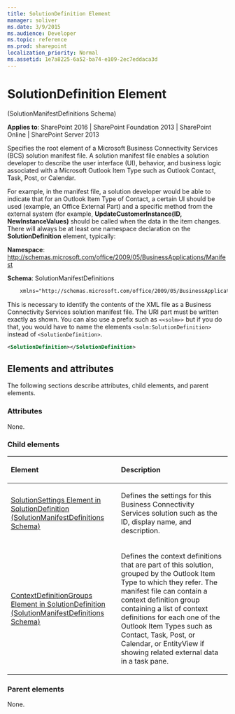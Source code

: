 ```yaml
---
title: SolutionDefinition Element
manager: soliver
ms.date: 3/9/2015
ms.audience: Developer
ms.topic: reference
ms.prod: sharepoint
localization_priority: Normal
ms.assetid: 1e7a8225-6a52-ba74-e109-2ec7eddaca3d
---
```


# SolutionDefinition Element 

(SolutionManifestDefinitions Schema)

**Applies to**: SharePoint 2016 | SharePoint Foundation 2013 | SharePoint Online | SharePoint Server 2013

Specifies the root element of a Microsoft Business Connectivity Services (BCS) solution manifest file. A solution manifest file enables a solution developer to describe the user interface (UI), behavior, and business logic associated with a Microsoft Outlook Item Type such as Outlook Contact, Task, Post, or Calendar. 

For example, in the manifest file, a solution developer would be able to indicate that for an Outlook Item Type of Contact, a certain UI should be used (example, an Office External Part) and a specific method from the external system (for example, **UpdateCustomerInstance(ID, NewInstanceValues)** should be called when the data in the item changes. There will always be at least one namespace declaration on the **SolutionDefinition** element, typically:

**Namespace**: http://schemas.microsoft.com/office/2009/05/BusinessApplications/Manifest

**Schema**: SolutionManifestDefinitions

```XML
    xmlns="http://schemas.microsoft.com/office/2009/05/BusinessApplications/Manifest"
```

This is necessary to identify the contents of the XML file as a Business Connectivity Services solution manifest file. The URI part must be written exactly as shown. You can also use a prefix such as `<<solm>>` but if you do that, you would have to name the elements `<solm:SolutionDefinition>` instead of `<SolutionDefinition>`.

```XML
<SolutionDefinition></SolutionDefinition>
```

## Elements and attributes

The following sections describe attributes, child elements, and parent elements.

### Attributes

None.

### Child elements

<table>
<colgroup>
<col width="50%" />
<col width="50%" />
</colgroup>
<thead>
<tr class="header">
<th align="left"><p>Element</p></th>
<th align="left"><p>Description</p></th>
</tr>
</thead>
<tbody>
<tr class="odd">
<td align="left"><p><span sdata="link"><a href="solutionsettings-element-in-solutiondefinition-solutionmanifestdefinitions-schem.md">SolutionSettings Element in SolutionDefinition (SolutionManifestDefinitions Schema)</a></span></p></td>
<td align="left"><p>Defines the settings for this Business Connectivity Services solution such as the ID, display name, and description.</p></td>
</tr>
<tr class="even">
<td align="left"><p><span sdata="link"><a href="contextdefinitiongroups-element-in-solutiondefinition-solutionmanifestdefinition.md">ContextDefinitionGroups Element in SolutionDefinition (SolutionManifestDefinitions Schema)</a></span></p></td>
<td align="left"><p>Defines the context definitions that are part of this solution, grouped by the Outlook Item Type to which they refer. The manifest file can contain a context definition group containing a list of context definitions for each one of the Outlook Item Types such as Contact, Task, Post, or Calendar, or EntityView if showing related external data in a task pane.</p></td>
</tr>
</tbody>
</table>

### Parent elements

None.

<br/>

<br/>








